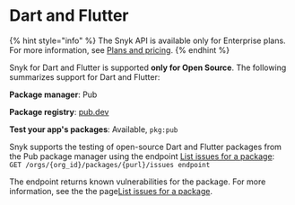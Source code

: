 # Dart and Flutter

{% hint style="info" %}
The Snyk API is available only for Enterprise plans. For more information, see [Plans and pricing](https://snyk.io/plans).
{% endhint %}

Snyk for Dart and Flutter is supported **only for Open Source**. The following summarizes support for Dart and Flutter:

**Package manager**: Pub

**Package registry**: [pub.dev](https://pub.dev/)

**Test your app's packages**: Available, `pkg:pub`

Snyk supports the testing of open-source Dart and Flutter packages from the Pub package manager  using the endpoint [List issues for a package](../snyk-api/reference/issues.md#orgs-org\_id-packages-purl-issues):\
`GET /orgs/{org_id}/packages/{purl}/issues endpoint`

The endpoint returns known vulnerabilities for the package. For more information, see the the page[List issues for a package](../snyk-api/how-to-use-snyk-sbom-and-list-issues-apis/list-issues-for-a-package.md).







